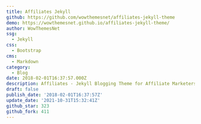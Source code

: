 ```yaml
---
title: Affiliates Jekyll
github: https://github.com/wowthemesnet/affiliates-jekyll-theme
demo: https://wowthemesnet.github.io/affiliates-jekyll-theme/
author: WowThemesNet
ssg:
  - Jekyll
css:
  - Bootstrap
cms:
  - Markdown
category:
  - Blog
date: 2018-02-01T16:37:57.000Z
description: Affiliates - Jekyll Blogging Theme for Affiliate Marketers
draft: false
publish_date: '2018-02-01T16:37:57Z'
update_date: '2021-10-31T15:32:41Z'
github_star: 323
github_fork: 411
---
```

